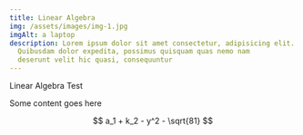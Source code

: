 ```yaml
---
title: Linear Algebra
img: /assets/images/img-1.jpg
imgAlt: a laptop
description: Lorem ipsum dolor sit amet consectetur, adipisicing elit.
  Quibusdam dolor expedita, possimus quisquam quas nemo nam
  deserunt velit hic quasi, consequuntur
---
```


Linear Algebra Test

Some content goes here

$$ a_1 + k_2 - y^2 - \sqrt{81} $$
